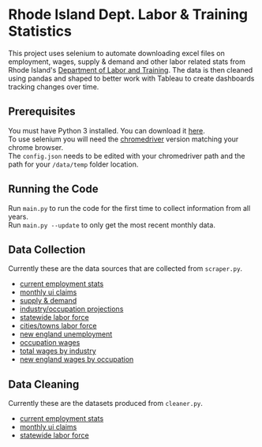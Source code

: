 # Rhode Island Dept. Labor & Training Statistics
 
This project uses selenium to automate downloading excel files on employment, wages, supply & demand and other labor related stats from Rhode Island's [Department of Labor and Training](http://www.dlt.ri.gov/lmi/data.htm). The data is then cleaned using pandas and shaped to better work with Tableau to create dashboards tracking changes over time.

## Prerequisites

You must have Python 3 installed.  You can download it
[here](https://www.python.org/downloads/).  
To use selenium you will need the [chromedriver](https://sites.google.com/a/chromium.org/chromedriver/downloads) version matching your chrome browser.  
The `config.json` needs to be edited with your chromedriver path and the path for your `/data/temp` folder location.

## Running the Code

Run `main.py` to run the code for the first time to collect information from all years.  
Run `main.py --update` to only get the most recent monthly data.

## Data Collection

Currently these are the data sources that are collected from `scraper.py`.

- [current employment stats](http://www.dlt.ri.gov/lmi/ces.htm)
- [monthly ui claims](http://www.dlt.ri.gov/lmi/uiadmin.htm)
- [supply & demand](http://www.dlt.ri.gov/lmi/publications/supply&demand.htm)
- [industry/occupation projections](http://www.dlt.ri.gov/lmi/proj.htm)
- [statewide labor force](http://www.dlt.ri.gov/lmi/laus/state/state.htm)
- [cities/towns labor force](http://www.dlt.ri.gov/lmi/laus/town/town.htm)
- [new england unemployment](http://www.dlt.ri.gov/lmi/laus/us/us.htm)
- [occupation wages](http://www.dlt.ri.gov/lmi/oes/stateocc.htm)
- [total wages by industry](http://www.dlt.ri.gov/lmi/es202/4digit/2018.htm)
- [new england wages by occupation](http://www.dlt.ri.gov/lmi/oes/nemedian.html)

## Data Cleaning

Currently these are the datasets produced from `cleaner.py`.

- [current employment stats](https://drive.google.com/uc?export=download&id=172-erLbyV1JmLEdfZ8wOGSG-Z-FN0cky)
- [monthly ui claims](https://drive.google.com/uc?export=download&id=1L_LzSpYCit3pSYA_0EceXeEYgXdFSG8I)
- [statewide labor force](https://drive.google.com/uc?export=download&id=1LHThi6WTyVPnFu4hS-kBMTBfgcvbhlhM)
